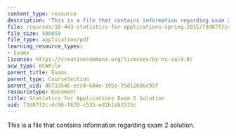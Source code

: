 ```yaml
---
content_type: resource
description: 'This is a file that contains information regarding exam 2 solution. '
file: /courses/18-443-statistics-for-applications-spring-2015/73d87f2cdc96f620c535ed1b1ab1515c_MIT18_443S15_Exam2_Sol.pdf
file_size: 500059
file_type: application/pdf
learning_resource_types:
- Exams
license: https://creativecommons.org/licenses/by-nc-sa/4.0/
ocw_type: OCWFile
parent_title: Exams
parent_type: CourseSection
parent_uid: d6713546-ecc4-604e-195c-75d12b86c95f
resourcetype: Document
title: Statistics for Applications Exam 2 Solution
uid: 73d87f2c-dc96-f620-c535-ed1b1ab1515c
---
```

This is a file that contains information regarding exam 2 solution. 